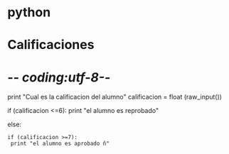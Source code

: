 # python
# Calificaciones
# -*- coding:utf-8-*-

print "Cual es la calificacion del alumno"
calificacion = float (raw_input())

if (calificacion <=6):
    print "el alumno es reprobado"

else:

    if (calificacion >=7):
     print "el alumno es aprobado ñ"
